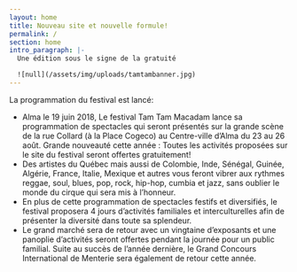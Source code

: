 ```yaml
---
layout: home
title: Nouveau site et nouvelle formule!
permalink: /
section: home
intro_paragraph: |-
  Une édition sous le signe de la gratuité

  ![null](/assets/img/uploads/tamtambanner.jpg)
---
```

La programmation du festival est lancé:

* Alma le 19 juin 2018, Le festival Tam Tam Macadam lance sa programmation de spectacles qui seront présentés sur la grande scène de la rue Collard (à la Place Cogeco) au Centre-ville d’Alma du 23 au 26 août. Grande nouveauté cette année : Toutes les activités proposées sur le site du festival seront offertes gratuitement!
* Des artistes du Québec mais aussi de Colombie, Inde, Sénégal, Guinée, Algérie, France, Italie, Mexique et autres vous feront vibrer aux rythmes reggae, soul, blues, pop, rock, hip-hop, cumbia et jazz, sans oublier le monde du cirque qui sera mis à l’honneur.
* En plus de cette programmation de spectacles festifs et diversifiés, le festival proposera 4 jours d’activités familiales et interculturelles afin de présenter la diversité dans toute sa splendeur.
* Le grand marché sera de retour avec un vingtaine d’exposants et une panoplie d’activités seront offertes pendant la journée pour un public familial. Suite au succès de l’année dernière, le Grand Concours International de Menterie sera également de retour cette année.

